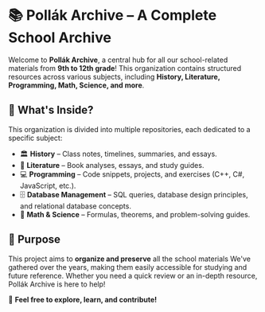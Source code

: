 # 📚 Pollák Archive – A Complete School Archive  

Welcome to **Pollák Archive**, a central hub for all our school-related materials from **9th to 12th grade**! This organization contains structured resources across various subjects, including **History, Literature, Programming, Math, Science, and more**.  

## 📂 What's Inside?  

This organization is divided into multiple repositories, each dedicated to a specific subject:  

- 🏛 **History** – Class notes, timelines, summaries, and essays.  
- 📖 **Literature** – Book analyses, essays, and study guides.  
- 💻 **Programming** – Code snippets, projects, and exercises (C++, C#, JavaScript, etc.).
- 🗄 **Database Management** – SQL queries, database design principles, and relational database concepts.
- 🔢 **Math & Science** – Formulas, theorems, and problem-solving guides.  

## 🎯 Purpose  

This project aims to **organize and preserve** all the school materials We've gathered over the years, making them easily accessible for studying and future reference. Whether you need a quick review or an in-depth resource, Pollák Archive is here to help!  

🚀 **Feel free to explore, learn, and contribute!**  
